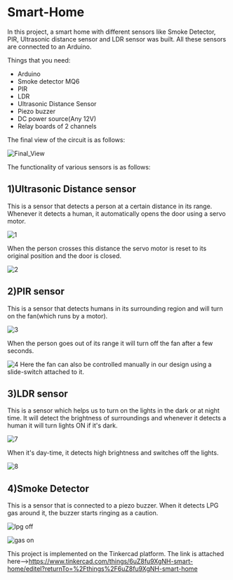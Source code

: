 # Smart-Home
In this project, a smart home with different sensors like  Smoke Detector, PIR, Ultrasonic distance sensor and LDR sensor was built. All these sensors are connected to an Arduino.

Things that you need:
<ul>
  <li>Arduino</li>
  <li>Smoke detector MQ6</li>
  <li>PIR</li>
  <li>LDR</li>
  <li>Ultrasonic Distance Sensor</li>
  <li>Piezo buzzer</li>
  <li>DC power source(Any 12V)</li>
  <li>Relay boards of 2 channels </li>
</ul>

The final view of the circuit is as follows:

![Final_View](https://github.com/user-attachments/assets/cd8ef1ab-72f7-4afb-9dda-a1d75d2e180b)


The functionality of various sensors is as follows:
## 1)Ultrasonic Distance sensor

This is a sensor that detects a person at a certain distance in its range. Whenever it detects a human, it automatically opens the door using a servo motor.

![1](https://github.com/user-attachments/assets/48ae2689-710e-46d4-8a53-3bf951289c8b)

When the person crosses this distance the servo motor is reset to its original position and the door is closed.

![2](https://github.com/user-attachments/assets/ee1cd96b-2192-49c2-9d68-035651fabc53)

## 2)PIR sensor

This is a sensor that detects humans in its surrounding region and will turn on the fan(which runs by a motor).

![3](https://github.com/user-attachments/assets/07e1e1f1-1141-4226-99bd-488d0a9654c6)

When the person goes out of its range it will turn off the fan after a few seconds.

![4](https://github.com/user-attachments/assets/ff32d081-356f-46f0-a751-82eca4ca1c8a)
Here the fan can also be controlled manually in our design using a slide-switch attached to it.

## 3)LDR sensor

This is a sensor which helps us to turn on the lights in the dark or at night time. It will detect the brightness of surroundings and whenever it detects a human it will turn lights ON if it's dark.

![7](https://github.com/user-attachments/assets/b36e7be0-ba64-4184-bae5-5d286966fedc)

When it's day-time, it detects high brightness and switches off the lights.

![8](https://github.com/user-attachments/assets/efea0c11-72ce-4d0d-aef7-4b8f7891115d)

## 4)Smoke Detector
This is a sensor that is connected to a piezo buzzer. When it detects LPG gas around it, the buzzer starts ringing as a caution.

![lpg off](https://user-images.githubusercontent.com/97884235/178326787-6d31dd6c-ff8d-43f3-a144-d46f2c70c92d.png)

![gas on](https://user-images.githubusercontent.com/97884235/178326726-ea3fa240-9d80-4e44-81ce-c84ff7203778.png)

This project is implemented on the Tinkercad platform. The link is attached here-->https://www.tinkercad.com/things/6uZ8fu9XgNH-smart-home/editel?returnTo=%2Fthings%2F6uZ8fu9XgNH-smart-home
